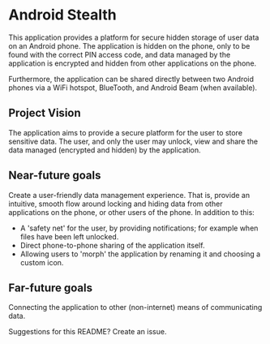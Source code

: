 Android Stealth
===============

This application provides a platform for secure hidden storage of user data on an Android phone.
The application is hidden on the phone, only to be found with the correct PIN access code, and data managed by the application is encrypted and hidden from other applications on the phone.

Furthermore, the application can be shared directly between two Android phones via a WiFi hotspot, BlueTooth, and Android Beam (when available).

Project Vision
--------------

The application aims to provide a secure platform for the user to store sensitive data.
The user, and only the user may unlock, view and share the data managed (encrypted and hidden) by the application.

Near-future goals
-----------------
Create a user-friendly data management experience. 
That is, provide an intuitive, smooth flow around locking and hiding data from other applications on the phone, or other users of the phone. In addition to this:
* A 'safety net' for the user, by providing notifications; for example when files have been left unlocked.
* Direct phone-to-phone sharing of the application itself.
* Allowing users to 'morph' the application by renaming it and choosing a custom icon.

Far-future goals
----------------
Connecting the application to other (non-internet) means of communicating data.

Suggestions for this README? Create an issue.
